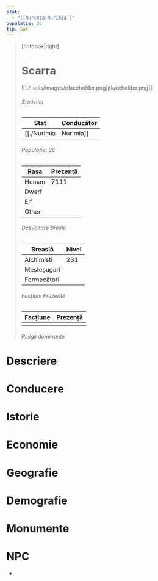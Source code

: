 ```yaml
---
stat:
  - "[[Nurimia|Nurimia]]"
populație: 36
tip: Sat
---
```





> [!infobox|right]
> # Scarra
> ![[./_utils/images/placeholder.png|placeholder.png]]
> ###### Statistici
> | Stat | Conducător |  
> |---| --- | 
> |[[./Nurimia|Nurimia]]|| 
> ###### Populație: 36 
> | Rasa | Prezență |
> | ---- | ---- |
> | Human | 7111 |
> | Dwarf |  |
> | Elf |  |
> | Other |  |
> ###### Dezvoltare Bresle
> | Breaslă | Nivel |
> | ---- | ---- |
> | Alchimisti |  231|
> | Meșteșugari | |
> | Fermecători | |
> ###### Facțiuni Prezente
> | Facțiune | Prezență |
> |---|---|
> | | |
> ###### Religii dominante
> 
# Descriere
# Conducere
# Istorie
# Economie
# Geografie
# Demografie
# Monumente

# NPC
<div><ul class="dataview list-view-ul"><li><span></span></li></ul></div>
<div><ul class="dataview list-view-ul"></ul></div>